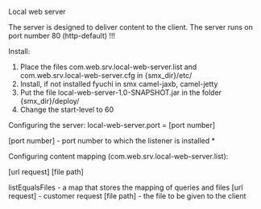 Local web server

The server is designed to deliver content to the client.
The server runs on port number 80 (http-default) !!!

Install:

1. Place the files com.web.srv.local-web-server.list and com.web.srv.local-web-server.cfg in {smx_dir}/etc/
2. Install, if not installed fyuchi in smx camel-jaxb, camel-jetty
3. Put the file local-web-server-1.0-SNAPSHOT.jar in the folder {smx_dir}/deploy/
4. Change the start-level to 60

Configuring the server:
local-web-server.port = [port number]

[port number] - port number to which the listener is installed *

Configuring content mapping (com.web.srv.local-web-server.list):


<?xml version="1.0" encoding="UTF-8" standalone="yes"?>
<listEqualsFilesHolder>
    <listEqualsFiles>
        <entry>
            <key>[url request]</key>
            <value>[file path]</value>
        </entry>
    </listEqualsFiles>
</listEqualsFilesHolder>

listEqualsFiles - a map that stores the mapping of queries and files
[url request] - customer request
[file path] - the file to be given to the client
